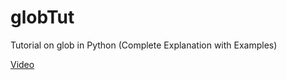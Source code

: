 # globTut

Tutorial on glob in Python (Complete Explanation with Examples)

[Video](https://youtu.be/Vc5kGYty18k)
